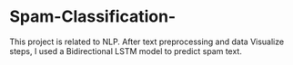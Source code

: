 # Spam-Classification-

This project is related to NLP. After text preprocessing and data Visualize steps, I used a Bidirectional LSTM model to predict spam text. 
